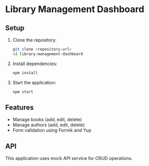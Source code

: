 # Library Management Dashboard

## Setup

1. Clone the repository:
    ```bash
    git clone <repository-url>
    cd library-management-dashboard
    ```

2. Install dependencies:
    ```bash
    npm install
    ```

3. Start the application:
    ```bash
    npm start
    ```

## Features

- Manage books (add, edit, delete)
- Manage authors (add, edit, delete)
- Form validation using Formik and Yup

## API

This application uses mock API service for CRUD operations.
